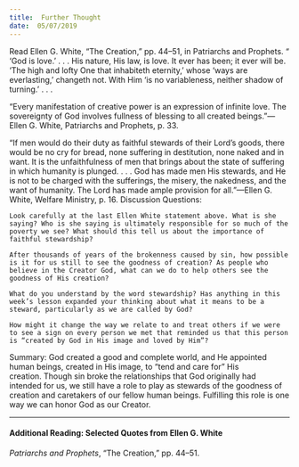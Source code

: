 ```yaml
---
title:  Further Thought
date:  05/07/2019
---
```


Read Ellen G. White, “The Creation,” pp. 44–51, in Patriarchs and Prophets. “ ‘God is love.’ . . . His nature, His law, is love. It ever has been; it ever will be. ‘The high and lofty One that inhabiteth eternity,’ whose ‘ways are everlasting,’ changeth not. With Him ‘is no variableness, neither shadow of turning.’ . . .

“Every manifestation of creative power is an expression of infinite love. The sovereignty of God involves fullness of blessing to all created beings.”—Ellen G. White, Patriarchs and Prophets, p. 33.

“If men would do their duty as faithful stewards of their Lord’s goods, there would be no cry for bread, none suffering in destitution, none naked and in want. It is the unfaithfulness of men that brings about the state of suffering in which humanity is plunged. . . . God has made men His stewards, and He is not to be charged with the sufferings, the misery, the nakedness, and the want of humanity. The Lord has made ample provision for all.”—Ellen G. White, Welfare Ministry, p. 16. Discussion Questions:

`Look carefully at the last Ellen White statement above. What is she saying? Who is she saying is ultimately responsible for so much of the poverty we see? What should this tell us about the importance of faithful stewardship?`

`After thousands of years of the brokenness caused by sin, how possible is it for us still to see the goodness of creation? As people who believe in the Creator God, what can we do to help others see the goodness of His creation?`

`What do you understand by the word stewardship? Has anything in this week’s lesson expanded your thinking about what it means to be a steward, particularly as we are called by God?`

`How might it change the way we relate to and treat others if we were to see a sign on every person we met that reminded us that this person is “created by God in His image and loved by Him”?`

Summary: God created a good and complete world, and He appointed human beings, created in His image, to “tend and care for” His creation. Though sin broke the relationships that God originally had intended for us, we still have a role to play as stewards of the goodness of creation and caretakers of our fellow human beings. Fulfilling this role is one way we can honor God as our Creator.

---

#### Additional Reading: Selected Quotes from Ellen G. White

_Patriarchs and Prophets_, “The Creation,” pp. 44–51. 